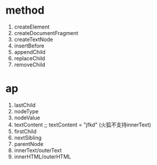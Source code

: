 # method
1. createElement
2. createDocumentFragment
3. createTextNode
4. insertBefore
5. appendChild
6. replaceChild
7. removeChild


# ap
1. lastChild
2. nodeType
3. nodeValue
4. textContent ;;  textContent = "jfkd"  (火狐不支持innerText)
5. firstChild
6. nextSibling
7. parentNode
8. innerText/outerText
9.  innerHTML/outerHTML 